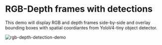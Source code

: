 # RGB-Depth frames with detections

This demo will display RGB and depth frames side-by-side and overlay bounding boxes with spatial coordiantes from YoloV4-tiny object detector.

![rgb-depth-detection-demo]()